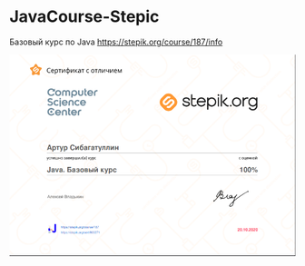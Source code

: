 # JavaCourse-Stepic

Базовый курс по Java https://stepik.org/course/187/info

![certififcate](https://github.com/turik2304/JavaCourse-Stepic/blob/main/certificate.png)
